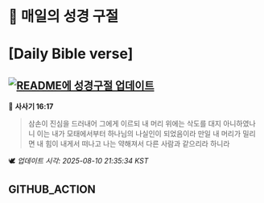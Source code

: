 # 🙏 매일의 성경 구절
# [Daily Bible verse]
## [![README에 성경구절 업데이트](https://github.com/DONGSUKA/first_test/actions/workflows/update-readme-bible.yml/badge.svg)](https://github.com/DONGSUKA/first_test/actions/workflows/update-readme-bible.yml)
<!-- START_BIBLE_VERSE -->
📖 **사사기 16:17**
> 삼손이 진심을 드러내어 그에게 이르되 내 머리 위에는 삭도를 대지 아니하였나니 이는 내가 모태에서부터 하나님의 나실인이 되었음이라 만일 내 머리가 밀리면 내 힘이 내게서 떠나고 나는 약해져서 다른 사람과 같으리라 하니라

🕊️ _업데이트 시각: 2025-08-10 21:35:34 KST_
  <!-- END_BIBLE_VERSE -->
## GITHUB_ACTION
